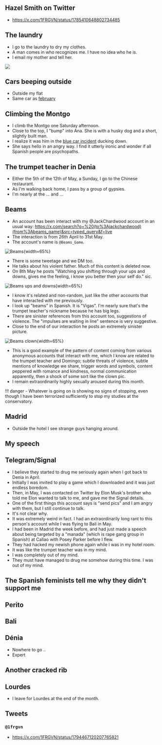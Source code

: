 ## Hazel Smith on Twitter

- https://x.com/1FRGVN/status/1785410648802734485

## The laundry

- I go to the laundry to dry my clothes.
- A man comes in who recognizes me. I have no idea who he is.
- I email my mother and tell her.

![](../../content/images/laundry-man.png)

## Cars beeping outside

- Outside my flat
- Same car as [february](january.md#threatening-men-outside)

## Climbing the Montgo

- I climb the Montgo one Saturday afternoon.
- Close to the top, I "bump" into Ana. She is with a husky dog and a short, slightly built man.
- I realize it was him in the [blue car incident](../2023/november.md#ana-in-the-blue-van) ducking down.
- She says hello in an angry way. I find it utterly ironic and wonder if all Spanish people are psychopaths.

## The trumpet teacher in Denia

- Either the 5th of the 12th of May, a Sunday, I go to the Chinese restaurant.
- As I'm walking back home, I pass by a group of gypsies.
- I'm nearly at the ... and ...

## Beams

- An account has been interact with my @JackChardwood account in an usual way: https://x.com/search?q=%20(to%3Ajackchardwood)(from%3Abeams_game)&src=typed_query&f=live
- The interaction is from 26th April to 31st May.
- The account's name is `@Beams_Game`.

![Beams](../../content/images/beams-games.png){width=65%}

- There is some tweetage and we DM too.
- He talks about his violent father. Much of this content is deleted now.
- On 8th May he posts "Watching you shifting through your ups and downs, gives me the feeling, i know you better then your self do." sic.

![Beams ups and downs](../../content/tweets/beams-ups-and-downs.png){width=65%}

- I know it's related and non-random, just like the other accounts that have interacted with me previously.
- I look up "beams" in Spanish. It is "Vigas". I'm nearly sure that's the trumpet teacher's nickname because he has big legs.
- There are sinister references from this account too, suggestions of violence. The "impulses are waiting in line" sentence is very suggestive.
- Close to the end of our interaction he posts an extremely sinister picture.

![Beams clown](../../content/tweets/beams-clown.png){width=65%}

- This is a good example of the pattern of content coming from various anonymous accounts that interact with me, which I know are related to the trumpet teacher and Domingo; subtle threats of violence, subtle mentions of knowledge we share, trigger words and symbols, content peppered with romance and kindness, normal communication apparently, then a shock of some sort like the clown pic.
- I remain extraordinarily highly sexually aroused during this month.

!!! danger
    - Whatever is going on is showing no signs of stopping, even though I have been terrorized sufficiently to stop my studies at the conservatory.

## Madrid

- Outside the hotel I see strange guys hanging around.

## My speech

## Telegram/Signal

- I believe they started to drug me seriously again when I got back to Denia in April.
- Initially I was invited to play a game which I downloaded and it was just endless boredom.
- Then, in May, I was contacted on Twitter by Elon Musk's brother who told me Elon wanted to talk to me, and gave me the Signal details.
- One of the first things this account says is "send pics" and I am angry with them, but I still continue to talk.
- It's not clear why.
- It was extremely weird in fact. I had an extraordinarily long rant to this person's account while I was flying to Bali in May.
- I had been in Madrid the week before, and had just made a speech about being targeted by a "manada" (which is rape gang group in Spanish) at Callao with Posey Parker before I flew.
- They had hacked my newish phone again while I was in my hotel room.
- It was like the trumpet teacher was in my mind.
- I was completely out of my mind.
- They must have managed to drug me somehow during this time. I was out of my mind.

## The Spanish feminists tell me why they didn't support me

## Perito

## Bali

## Dénia

- Nowhere to go ..
- Expert

## Another cracked rib

## Lourdes

- I leave for Lourdes at the end of the month.

## Tweets

### `@1frgvn`

- https://x.com/1FRGVN/status/1794467120207765821